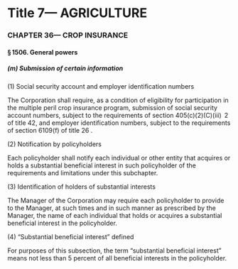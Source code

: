 
# Title 7— AGRICULTURE
### CHAPTER 36— CROP INSURANCE
#### § 1506. General powers
##### (m) Submission of certain information

(1) Social security account and employer identification numbers

The Corporation shall require, as a condition of eligibility for participation in the multiple peril crop insurance program, submission of social security account numbers, subject to the requirements of section 405(c)(2)(C)(iii)  2 of title 42, and employer identification numbers, subject to the requirements of section 6109(f) of title 26 .

(2) Notification by policyholders

Each policyholder shall notify each individual or other entity that acquires or holds a substantial beneficial interest in such policyholder of the requirements and limitations under this subchapter.

(3) Identification of holders of substantial interests

The Manager of the Corporation may require each policyholder to provide to the Manager, at such times and in such manner as prescribed by the Manager, the name of each individual that holds or acquires a substantial beneficial interest in the policy­holder.

(4) “Substantial beneficial interest” defined

For purposes of this subsection, the term “substantial beneficial interest” means not less than 5 percent of all beneficial interests in the policyholder.
